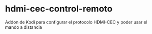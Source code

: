 # hdmi-cec-control-remoto
Addon de Kodi para configurar el protocolo HDMI-CEC y poder usar el mando a distancia 
